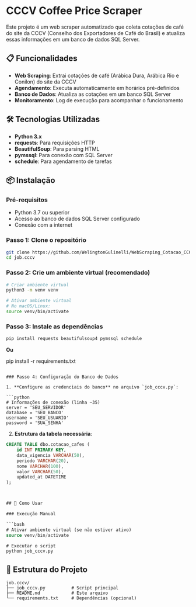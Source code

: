 # CCCV Coffee Price Scraper

Este projeto é um web scraper automatizado que coleta cotações de café do site da CCCV (Conselho dos Exportadores de Café do Brasil) e atualiza essas informações em um banco de dados SQL Server.

## 📋 Funcionalidades

- **Web Scraping**: Extrai cotações de café (Arábica Dura, Arábica Rio e Conilon) do site da CCCV
- **Agendamento**: Executa automaticamente em horários pré-definidos
- **Banco de Dados**: Atualiza as cotações em um banco SQL Server
- **Monitoramento**: Log de execução para acompanhar o funcionamento

## 🛠️ Tecnologias Utilizadas

- **Python 3.x**
- **requests**: Para requisições HTTP
- **BeautifulSoup**: Para parsing HTML
- **pymssql**: Para conexão com SQL Server
- **schedule**: Para agendamento de tarefas

## 📦 Instalação

### Pré-requisitos

- Python 3.7 ou superior
- Acesso ao banco de dados SQL Server configurado
- Conexão com a internet

### Passo 1: Clone o repositório

```bash
git clone https://github.com/WelingtonGulinelli/WebScraping_Cotacao_CCCV
cd job.cccv
```

### Passo 2: Crie um ambiente virtual (recomendado)

```bash
# Criar ambiente virtual
python3 -m venv venv

# Ativar ambiente virtual
# No macOS/Linux:
source venv/bin/activate
```

### Passo 3: Instale as dependências

```bash
pip install requests beautifulsoup4 pymssql schedule
```

**Ou**

pip install -r requirements.txt
```

### Passo 4: Configuração do Banco de Dados

1. **Configure as credenciais do banco** no arquivo `job_cccv.py`:

```python
# Informações de conexão (linha ~35)
server = 'SEU_SERVIDOR'
database = 'SEU_BANCO'
username = 'SEU_USUARIO'
password = 'SUA_SENHA'
```

2. **Estrutura da tabela necessária**:

```sql
CREATE TABLE dbo.cotacao_cafes (
    id INT PRIMARY KEY,
    data_vigencia VARCHAR(50),
    periodo VARCHAR(20),
    nome VARCHAR(100),
    valor VARCHAR(50),
    updated_at DATETIME
);



## 🚀 Como Usar

### Execução Manual

```bash
# Ativar ambiente virtual (se não estiver ativo)
source venv/bin/activate

# Executar o script
python job_cccv.py
```


## 📁 Estrutura do Projeto

```
job.cccv/
├── job_cccv.py          # Script principal
├── README.md            # Este arquivo
└── requirements.txt     # Dependências (opcional)
```






